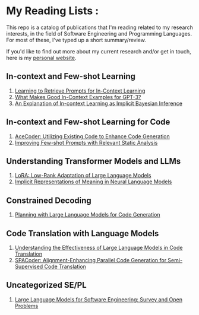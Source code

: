 # My Reading Lists :
This repo is a catalog of publications that I'm reading related to my research interests, in the field of Software Engineering and Programming Languages. For most of these, I've typed up a short summary/review.

If you'd like to find out more about my current research and/or get in touch, here is my [personal website](https://vikramnitin9.github.io).

## In-context and Few-shot Learning

1. [Learning to Retrieve Prompts for In-Context Learning](https://arxiv.org/pdf/2112.08633.pdf)
2. [What Makes Good In-Context Examples for GPT-3?](https://arxiv.org/pdf/2101.06804.pdf)
3. [An Explanation of In-context Learning as Implicit Bayesian Inference](https://arxiv.org/pdf/2111.02080.pdf)

## In-context and Few-shot Learning for Code

1. [AceCoder: Utilizing Existing Code to Enhance Code Generation](https://arxiv.org/pdf/2303.17780.pdf)
1. [Improving Few-shot Prompts with Relevant Static Analysis](https://arxiv.org/pdf/2304.06815.pdf)

## Understanding Transformer Models and LLMs

1. [LoRA: Low-Rank Adaptation of Large Language Models](https://arxiv.org/abs/2106.09685)
2. [Implicit Representations of Meaning in Neural Language Models](https://arxiv.org/pdf/2106.00737.pdf)

## Constrained Decoding

1. [Planning with Large Language Models for Code Generation](https://openreview.net/pdf?id=Lr8cOOtYbfL)

## Code Translation with Language Models

1. [Understanding the Effectiveness of Large Language Models in Code Translation](https://arxiv.org/pdf/2308.03109.pdf)
2. [SPACoder: Alignment-Enhancing Parallel Code Generation for Semi-Supervised Code Translation](https://openreview.net/pdf?id=XK7kyCVjqr)

## Uncategorized SE/PL

1. [Large Language Models for Software Engineering: Survey and Open Problems](https://browse.arxiv.org/pdf/2310.03533.pdf)

